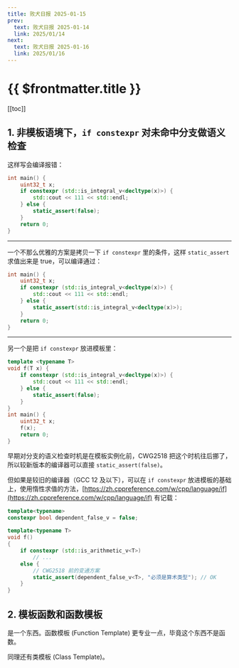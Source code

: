 ```yaml
---
title: 败犬日报 2025-01-15
prev:
  text: 败犬日报 2025-01-14
  link: 2025/01/14
next:
  text: 败犬日报 2025-01-16
  link: 2025/01/16
---
```


# {{ $frontmatter.title }}

[[toc]]

## 1. 非模板语境下，`if constexpr` 对未命中分支做语义检查

这样写会编译报错：

```cpp
int main() {
    uint32_t x;
    if constexpr (std::is_integral_v<decltype(x)>) {
        std::cout << 111 << std::endl;
    } else {
        static_assert(false);
    }
    return 0;
}
```

***

一个不那么优雅的方案是拷贝一下 `if constexpr` 里的条件，这样 `static_assert` 求值出来是 true，可以编译通过：

```cpp
int main() {
    uint32_t x;
    if constexpr (std::is_integral_v<decltype(x)>) {
        std::cout << 111 << std::endl;
    } else {
        static_assert(std::is_integral_v<decltype(x)>);
    }
    return 0;
}
```

***

另一个是把 `if constexpr` 放进模板里：

```cpp
template <typename T>
void f(T x) {
    if constexpr (std::is_integral_v<decltype(x)>) {
        std::cout << 111 << std::endl;
    } else {
        static_assert(false);
    }
}
int main() {
    uint32_t x;
    f(x);
    return 0;
}
```

早期对分支的语义检查时机是在模板实例化前，CWG2518 把这个时机往后挪了，所以较新版本的编译器可以直接 `static_assert(false)`。

但如果是较旧的编译器（GCC 12 及以下），可以在 `if constexpr` 放进模板的基础上，使用惰性求值的方法，[https://zh.cppreference.com/w/cpp/language/if](https://zh.cppreference.com/w/cpp/language/if) 有记载：

```cpp
template<typename>
constexpr bool dependent_false_v = false;
 
template<typename T>
void f()
{
    if constexpr (std::is_arithmetic_v<T>)
        // ...
    else {
        // CWG2518 前的变通方案
        static_assert(dependent_false_v<T>, "必须是算术类型"); // OK
    }
}
```

## 2. 模板函数和函数模板

是一个东西。函数模板 (Function Template) 更专业一点，毕竟这个东西不是函数。

同理还有类模板 (Class Template)。
